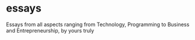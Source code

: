 # essays
Essays from all aspects ranging from Technology, Programming to Business and Entrepreneurship, by yours truly
